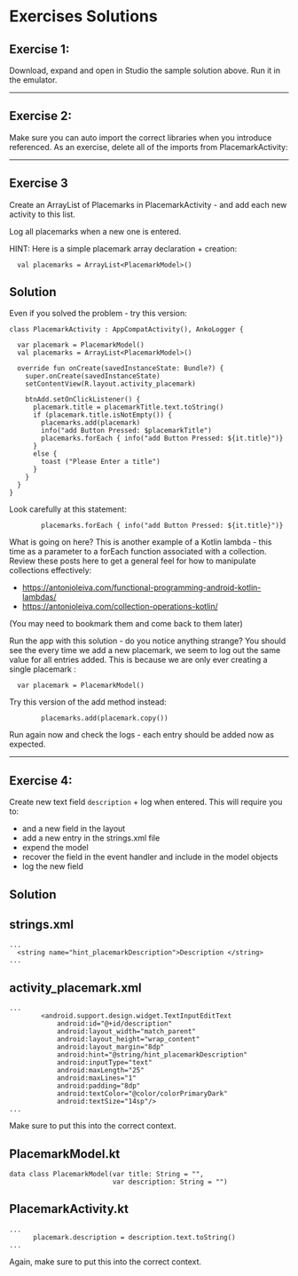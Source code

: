 # Exercises Solutions

## Exercise 1:

Download, expand and open in Studio the sample solution above. Run it in the emulator.

---

## Exercise 2:

Make sure you can auto import the correct libraries when you introduce referenced. As an exercise, delete all of the imports from PlacemarkActivity:

---

## Exercise 3

Create an ArrayList of Placemarks in PlacemarkActivity - and add each new activity to this list.

Log all placemarks when a new one is entered.

HINT: Here is a simple placemark array declaration + creation:

~~~
  val placemarks = ArrayList<PlacemarkModel>()
~~~  

## Solution

Even if you solved the problem - try this version:

~~~
class PlacemarkActivity : AppCompatActivity(), AnkoLogger {

  var placemark = PlacemarkModel()
  val placemarks = ArrayList<PlacemarkModel>()

  override fun onCreate(savedInstanceState: Bundle?) {
    super.onCreate(savedInstanceState)
    setContentView(R.layout.activity_placemark)

    btnAdd.setOnClickListener() {
      placemark.title = placemarkTitle.text.toString()
      if (placemark.title.isNotEmpty()) {
        placemarks.add(placemark)
        info("add Button Pressed: $placemarkTitle")
        placemarks.forEach { info("add Button Pressed: ${it.title}")}
      }
      else {
        toast ("Please Enter a title")
      }
    }
  }
}
~~~

Look carefully at this statement:

~~~
        placemarks.forEach { info("add Button Pressed: ${it.title}")}
~~~

What is going on here? This is another example of a Kotlin lambda - this time as a parameter to a forEach function associated with a collection. Review these posts here to get a general feel for how to manipulate collections effectively:

- <https://antonioleiva.com/functional-programming-android-kotlin-lambdas/>
- <https://antonioleiva.com/collection-operations-kotlin/>

(You may need to bookmark them and come back to them later)

Run the app with this solution - do you notice anything strange? You should see the every time we add a new placemark, we seem to log out the same value for all entries added. This is because we are only ever creating a single placemark :

~~~
  var placemark = PlacemarkModel()
~~~

Try this version of the add method instead:

~~~
        placemarks.add(placemark.copy())
~~~

Run again now and check the logs - each entry should be added now as expected.


----

## Exercise 4:

Create new text field `description` + log when entered. This will require you to:

- and a new field in the layout
- add a new entry in the strings.xml file
- expend the model
- recover the field in the event handler and include in the model objects
- log the new field


## Solution

## strings.xml

~~~
...
  <string name="hint_placemarkDescription">Description </string>
...  
~~~

## activity_placemark.xml

~~~
...
        <android.support.design.widget.TextInputEditText
            android:id="@+id/description"
            android:layout_width="match_parent"
            android:layout_height="wrap_content"
            android:layout_margin="8dp"
            android:hint="@string/hint_placemarkDescription"
            android:inputType="text"
            android:maxLength="25"
            android:maxLines="1"
            android:padding="8dp"
            android:textColor="@color/colorPrimaryDark"
            android:textSize="14sp"/>
...
~~~

Make sure to put this into the correct context.

## PlacemarkModel.kt

~~~
data class PlacemarkModel(var title: String = "",
                          var description: String = "")

~~~

## PlacemarkActivity.kt

~~~
...
      placemark.description = description.text.toString()
...
~~~

Again, make sure to put this into the correct context.